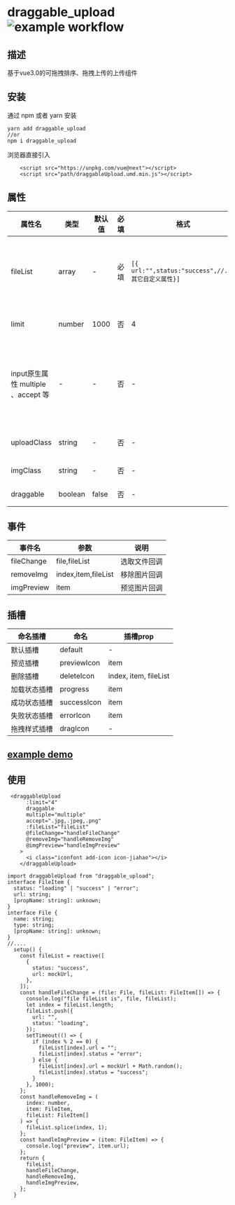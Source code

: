 # draggable_upload ![example workflow](https://github.com/zjjaxx/draggable-upload/actions/workflows/webpack.yml/badge.svg)

## 描述

基于vue3.0的可拖拽排序、拖拽上传的上传组件

## 安装
通过 npm 或者 yarn 安装
```
yarn add draggable_upload
//or
npm i draggable_upload
```
浏览器直接引入
```
    <script src="https://unpkg.com/vue@next"></script>
    <script src="path/draggableUpload.umd.min.js"></script>
```
## 属性
|  属性名  |  类型   |  默认值   | 必填 | 格式| 说明|
| --- | --- | --- | --- | --- |---|
|  fileList   |   array  |   -  | 必填 | `[{ url:"",status:"success",//...其它自定义属性}] `| 上传数组 ``` 状态值为 loading 、 success 、 error```|
|  limit   |   number  |  1000   | 否| 4| 图片上传数量限制 |
|   input原生属性 multiple 、accept 等 |   - | - |  否  | - |除了props其它自定义属性直接作用于input元素上 |
|   uploadClass  |   string  |  -   | 否 | - | 上传input 类名 |
|   imgClass  | string    |  -   | 否 | - | 图片类名 |
|   draggable  | boolean    |  false   | 否 | - | 拖拽上传 |

## 事件

|  事件名  | 参数| 说明|
| --- | --- | --- | 
|  fileChange   |   file,fileList  |   选取文件回调  |
|  removeImg   |   index,item,fileList  | 移除图片回调 |
|   imgPreview |   item |预览图片回调 |


## 插槽
|   命名插槽  |  命名   |  插槽prop   |
| --- | --- | --- |
|  默认插槽   |   default  |   -  |
|  预览插槽   |   previewIcon  |  item   |
|   删除插槽  |  deleteIcon   |   index, item, fileList  |
|   加载状态插槽  |   progress  |  item   |
|   成功状态插槽  | successIcon    |  item   |
|   失败状态插槽  |   errorIcon  |  item   |
|   拖拽样式插槽  |   dragIcon  |  -   |
## [example demo](https://github.com/zjjaxx/draggable-upload/blob/master/src/example/App.vue)
## 使用
```
 <draggableUpload
      :limit="4"
      draggable
      multiple="multiple"
      accept=".jpg,.jpeg,.png"
      :fileList="fileList"
      @fileChange="handleFileChange"
      @removeImg="handleRemoveImg"
      @imgPreview="handleImgPreview"
    >
      <i class="iconfont add-icon icon-jiahao"></i>
    </draggableUpload>
```
```
import draggableUpload from "draggable_upload";
interface FileItem {
  status: "loading" | "success" | "error";
  url: string;
  [propName: string]: unknown;
}
interface File {
  name: string;
  type: string;
  [propName: string]: unknown;
}
//....
  setup() {
    const fileList = reactive([
      {
        status: "success",
        url: mockUrl,
      },
    ]);
    const handleFileChange = (file: File, fileList: FileItem[]) => {
      console.log("file fileList is", file, fileList);
      let index = fileList.length;
      fileList.push({
        url: "",
        status: "loading",
      });
      setTimeout(() => {
        if (index % 2 == 0) {
          fileList[index].url = "";
          fileList[index].status = "error";
        } else {
          fileList[index].url = mockUrl + Math.random();
          fileList[index].status = "success";
        }
      }, 1000);
    };
    const handleRemoveImg = (
      index: number,
      item: FileItem,
      fileList: FileItem[]
    ) => {
      fileList.splice(index, 1);
    };
    const handleImgPreview = (item: FileItem) => {
      console.log("preview", item.url);
    };
    return {
      fileList,
      handleFileChange,
      handleRemoveImg,
      handleImgPreview,
    };
  }
```
